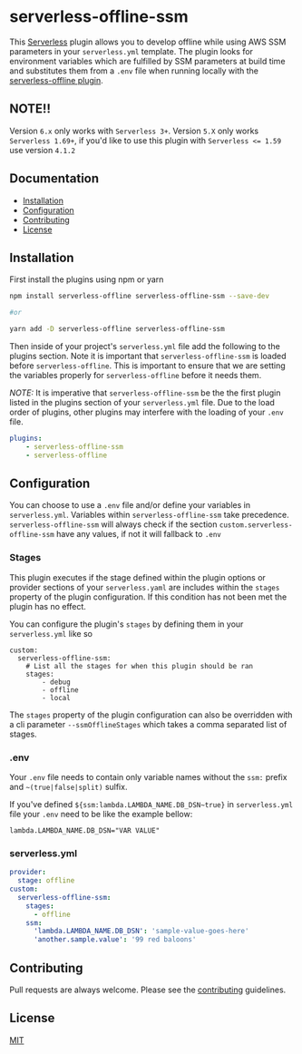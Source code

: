 # serverless-offline-ssm

This [Serverless](https://github.com/serverless/serverless) plugin allows you to develop offline while using AWS SSM parameters in your `serverless.yml` template. The plugin looks for environment variables which are fulfilled by SSM parameters at build time and substitutes them from a `.env` file when running locally with the [serverless-offline plugin](https://github.com/dherault/serverless-offline).

## NOTE!!

Version `6.x` only works with `Serverless 3+`. Version `5.X` only works `Serverless 1.69+`, if you'd like to use this
plugin with `Serverless <= 1.59` use version `4.1.2`

## Documentation

- [Installation](#installation)
- [Configuration](#configuration)
- [Contributing](#contributing)
- [License](#license)

## Installation

First install the plugins using npm or yarn

```bash
npm install serverless-offline serverless-offline-ssm --save-dev

#or

yarn add -D serverless-offline serverless-offline-ssm
```

Then inside of your project's `serverless.yml` file add the following to the plugins section. Note it is important that `serverless-offline-ssm` is loaded before `serverless-offline`. This is important to ensure that we are setting the variables properly for `serverless-offline` before it needs them.

_NOTE:_ It is imperative that `serverless-offline-ssm` be the the first plugin listed in the plugins section of your `serverless.yml` file. Due to the load order of plugins, other plugins may interfere with the loading of your `.env` file.

```yaml
plugins:
    - serverless-offline-ssm
    - serverless-offline
```

## Configuration

You can choose to use a `.env` file and/or define your variables in
`serverless.yml`. Variables within `serverless-offline-ssm` take precedence.
`serverless-offline-ssm` will always check if the section `custom.serverless-offline-ssm`
have any values, if not it will fallback to `.env`

### Stages

This plugin executes if the stage defined within the plugin options
or provider sections of your `serverless.yaml` are includes within the
`stages` property of the plugin configuration. If this condition has not been
met the plugin has no effect.

You can configure the plugin's `stages` by defining them in your `serverless.yml` like so
```
custom:
  serverless-offline-ssm:
    # List all the stages for when this plugin should be ran
    stages:
        - debug
        - offline
        - local
```

The `stages` property of the plugin configuration can also be overridden with a
cli parameter `--ssmOfflineStages` which takes a comma separated list of
stages.

### .env

Your `.env` file needs to contain only variable names without the `ssm:` prefix and `~(true|false|split)` sulfix.

If you've defined `${ssm:lambda.LAMBDA_NAME.DB_DSN~true}` in `serverless.yml` file your `.env` need to be like the example bellow:

```
lambda.LAMBDA_NAME.DB_DSN="VAR VALUE"
```

### serverless.yml

```yaml
provider:
  stage: offline
custom:
  serverless-offline-ssm:
    stages:
      - offline
    ssm:
      'lambda.LAMBDA_NAME.DB_DSN': 'sample-value-goes-here'
      'another.sample.value': '99 red baloons'
```

## Contributing

Pull requests are always welcome. Please see the [contributing](https://github.com/janders223/serverless-offline-ssm/blob/master/CONTRIBUTING.md) guidelines.

## License

[MIT](https://github.com/janders223/serverless-offline-ssm/blob/master/LICENSE)
